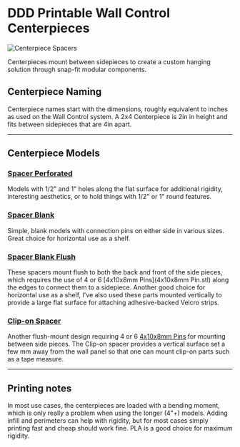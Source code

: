 # DDD Printable Wall Control Centerpieces

![Centerpiece Spacers](https://github.com/aderusha/DDD-Printable-Wall-Control-System/blob/main/images/DDD_Printable_Wall_Control_Centerpiece_Spacers.png?raw=true)

Centerpieces mount between sidepieces to create a custom hanging solution through snap-fit modular components.

## Centerpiece Naming
Centerpiece names start with the dimensions, roughly equivalent to inches as used on the Wall Control system.  A 2x4 Centerpiece is 2in in height and fits between sidepieces that are 4in apart.

---

## Centerpiece Models

### [Spacer Perforated](Spacer_perforated/)

Models with 1/2" and 1" holes along the flat surface for additional rigidity, interesting aesthetics, or to hold things with 1/2" or 1" round features.

### [Spacer Blank](Spacer_blank/)

Simple, blank models with connection pins on either side in various sizes.  Great choice for horizontal use as a shelf.

### [Spacer Blank Flush](Spacer_blank_flush/)

These spacers mount flush to both the back and front of the side pieces, which requires the use of 4 or 6 [4x10x8mm Pins](4x10x8mm Pin.stl) along the edges to connect them to a sidepiece. Another good choice for horizontal use as a shelf, I've also used these parts mounted vertically to provide a large flat surface for attaching adhesive-backed Velcro strips.

### [Clip-on Spacer](Spacer_clip-on/)

Another flush-mount design requiring 4 or 6 [4x10x8mm Pins](./4x10x8mm%20Pin.stl) for mounting between side pieces.  The Clip-on spacer provides a vertical surface set a few mm away from the wall panel  so that one can mount clip-on parts such as a tape measure.

---

## Printing notes

In most use cases, the centerpieces are loaded with a bending moment, which is only really a problem when using the longer (4"+) models.  Adding infill and perimeters can help with rigidity, but for most cases simply printing fast and cheap should work fine.  PLA is a good choice for maximum rigidity.